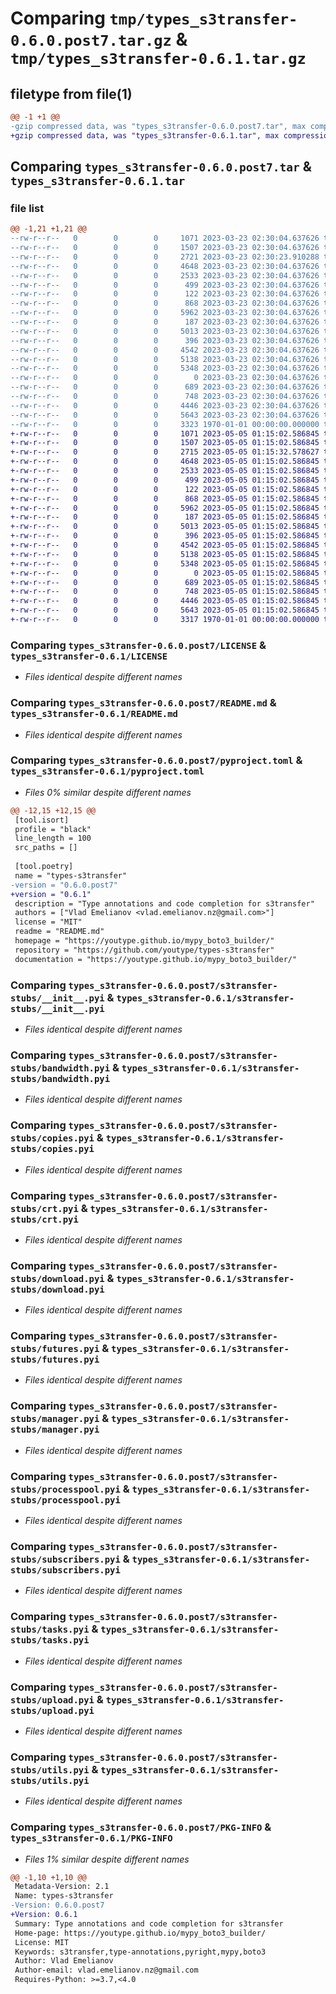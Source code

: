 # Comparing `tmp/types_s3transfer-0.6.0.post7.tar.gz` & `tmp/types_s3transfer-0.6.1.tar.gz`

## filetype from file(1)

```diff
@@ -1 +1 @@
-gzip compressed data, was "types_s3transfer-0.6.0.post7.tar", max compression
+gzip compressed data, was "types_s3transfer-0.6.1.tar", max compression
```

## Comparing `types_s3transfer-0.6.0.post7.tar` & `types_s3transfer-0.6.1.tar`

### file list

```diff
@@ -1,21 +1,21 @@
--rw-r--r--   0        0        0     1071 2023-03-23 02:30:04.637626 types_s3transfer-0.6.0.post7/LICENSE
--rw-r--r--   0        0        0     1507 2023-03-23 02:30:04.637626 types_s3transfer-0.6.0.post7/README.md
--rw-r--r--   0        0        0     2721 2023-03-23 02:30:23.910288 types_s3transfer-0.6.0.post7/pyproject.toml
--rw-r--r--   0        0        0     4648 2023-03-23 02:30:04.637626 types_s3transfer-0.6.0.post7/s3transfer-stubs/__init__.pyi
--rw-r--r--   0        0        0     2533 2023-03-23 02:30:04.637626 types_s3transfer-0.6.0.post7/s3transfer-stubs/bandwidth.pyi
--rw-r--r--   0        0        0      499 2023-03-23 02:30:04.637626 types_s3transfer-0.6.0.post7/s3transfer-stubs/compat.pyi
--rw-r--r--   0        0        0      122 2023-03-23 02:30:04.637626 types_s3transfer-0.6.0.post7/s3transfer-stubs/constants.pyi
--rw-r--r--   0        0        0      868 2023-03-23 02:30:04.637626 types_s3transfer-0.6.0.post7/s3transfer-stubs/copies.pyi
--rw-r--r--   0        0        0     5962 2023-03-23 02:30:04.637626 types_s3transfer-0.6.0.post7/s3transfer-stubs/crt.pyi
--rw-r--r--   0        0        0      187 2023-03-23 02:30:04.637626 types_s3transfer-0.6.0.post7/s3transfer-stubs/delete.pyi
--rw-r--r--   0        0        0     5013 2023-03-23 02:30:04.637626 types_s3transfer-0.6.0.post7/s3transfer-stubs/download.pyi
--rw-r--r--   0        0        0      396 2023-03-23 02:30:04.637626 types_s3transfer-0.6.0.post7/s3transfer-stubs/exceptions.pyi
--rw-r--r--   0        0        0     4542 2023-03-23 02:30:04.637626 types_s3transfer-0.6.0.post7/s3transfer-stubs/futures.pyi
--rw-r--r--   0        0        0     5138 2023-03-23 02:30:04.637626 types_s3transfer-0.6.0.post7/s3transfer-stubs/manager.pyi
--rw-r--r--   0        0        0     5348 2023-03-23 02:30:04.637626 types_s3transfer-0.6.0.post7/s3transfer-stubs/processpool.pyi
--rw-r--r--   0        0        0        0 2023-03-23 02:30:04.637626 types_s3transfer-0.6.0.post7/s3transfer-stubs/py.typed
--rw-r--r--   0        0        0      689 2023-03-23 02:30:04.637626 types_s3transfer-0.6.0.post7/s3transfer-stubs/subscribers.pyi
--rw-r--r--   0        0        0      748 2023-03-23 02:30:04.637626 types_s3transfer-0.6.0.post7/s3transfer-stubs/tasks.pyi
--rw-r--r--   0        0        0     4446 2023-03-23 02:30:04.637626 types_s3transfer-0.6.0.post7/s3transfer-stubs/upload.pyi
--rw-r--r--   0        0        0     5643 2023-03-23 02:30:04.637626 types_s3transfer-0.6.0.post7/s3transfer-stubs/utils.pyi
--rw-r--r--   0        0        0     3323 1970-01-01 00:00:00.000000 types_s3transfer-0.6.0.post7/PKG-INFO
+-rw-r--r--   0        0        0     1071 2023-05-05 01:15:02.586845 types_s3transfer-0.6.1/LICENSE
+-rw-r--r--   0        0        0     1507 2023-05-05 01:15:02.586845 types_s3transfer-0.6.1/README.md
+-rw-r--r--   0        0        0     2715 2023-05-05 01:15:32.578627 types_s3transfer-0.6.1/pyproject.toml
+-rw-r--r--   0        0        0     4648 2023-05-05 01:15:02.586845 types_s3transfer-0.6.1/s3transfer-stubs/__init__.pyi
+-rw-r--r--   0        0        0     2533 2023-05-05 01:15:02.586845 types_s3transfer-0.6.1/s3transfer-stubs/bandwidth.pyi
+-rw-r--r--   0        0        0      499 2023-05-05 01:15:02.586845 types_s3transfer-0.6.1/s3transfer-stubs/compat.pyi
+-rw-r--r--   0        0        0      122 2023-05-05 01:15:02.586845 types_s3transfer-0.6.1/s3transfer-stubs/constants.pyi
+-rw-r--r--   0        0        0      868 2023-05-05 01:15:02.586845 types_s3transfer-0.6.1/s3transfer-stubs/copies.pyi
+-rw-r--r--   0        0        0     5962 2023-05-05 01:15:02.586845 types_s3transfer-0.6.1/s3transfer-stubs/crt.pyi
+-rw-r--r--   0        0        0      187 2023-05-05 01:15:02.586845 types_s3transfer-0.6.1/s3transfer-stubs/delete.pyi
+-rw-r--r--   0        0        0     5013 2023-05-05 01:15:02.586845 types_s3transfer-0.6.1/s3transfer-stubs/download.pyi
+-rw-r--r--   0        0        0      396 2023-05-05 01:15:02.586845 types_s3transfer-0.6.1/s3transfer-stubs/exceptions.pyi
+-rw-r--r--   0        0        0     4542 2023-05-05 01:15:02.586845 types_s3transfer-0.6.1/s3transfer-stubs/futures.pyi
+-rw-r--r--   0        0        0     5138 2023-05-05 01:15:02.586845 types_s3transfer-0.6.1/s3transfer-stubs/manager.pyi
+-rw-r--r--   0        0        0     5348 2023-05-05 01:15:02.586845 types_s3transfer-0.6.1/s3transfer-stubs/processpool.pyi
+-rw-r--r--   0        0        0        0 2023-05-05 01:15:02.586845 types_s3transfer-0.6.1/s3transfer-stubs/py.typed
+-rw-r--r--   0        0        0      689 2023-05-05 01:15:02.586845 types_s3transfer-0.6.1/s3transfer-stubs/subscribers.pyi
+-rw-r--r--   0        0        0      748 2023-05-05 01:15:02.586845 types_s3transfer-0.6.1/s3transfer-stubs/tasks.pyi
+-rw-r--r--   0        0        0     4446 2023-05-05 01:15:02.586845 types_s3transfer-0.6.1/s3transfer-stubs/upload.pyi
+-rw-r--r--   0        0        0     5643 2023-05-05 01:15:02.586845 types_s3transfer-0.6.1/s3transfer-stubs/utils.pyi
+-rw-r--r--   0        0        0     3317 1970-01-01 00:00:00.000000 types_s3transfer-0.6.1/PKG-INFO
```

### Comparing `types_s3transfer-0.6.0.post7/LICENSE` & `types_s3transfer-0.6.1/LICENSE`

 * *Files identical despite different names*

### Comparing `types_s3transfer-0.6.0.post7/README.md` & `types_s3transfer-0.6.1/README.md`

 * *Files identical despite different names*

### Comparing `types_s3transfer-0.6.0.post7/pyproject.toml` & `types_s3transfer-0.6.1/pyproject.toml`

 * *Files 0% similar despite different names*

```diff
@@ -12,15 +12,15 @@
 [tool.isort]
 profile = "black"
 line_length = 100
 src_paths = []
 
 [tool.poetry]
 name = "types-s3transfer"
-version = "0.6.0.post7"
+version = "0.6.1"
 description = "Type annotations and code completion for s3transfer"
 authors = ["Vlad Emelianov <vlad.emelianov.nz@gmail.com>"]
 license = "MIT"
 readme = "README.md"
 homepage = "https://youtype.github.io/mypy_boto3_builder/"
 repository = "https://github.com/youtype/types-s3transfer"
 documentation = "https://youtype.github.io/mypy_boto3_builder/"
```

### Comparing `types_s3transfer-0.6.0.post7/s3transfer-stubs/__init__.pyi` & `types_s3transfer-0.6.1/s3transfer-stubs/__init__.pyi`

 * *Files identical despite different names*

### Comparing `types_s3transfer-0.6.0.post7/s3transfer-stubs/bandwidth.pyi` & `types_s3transfer-0.6.1/s3transfer-stubs/bandwidth.pyi`

 * *Files identical despite different names*

### Comparing `types_s3transfer-0.6.0.post7/s3transfer-stubs/copies.pyi` & `types_s3transfer-0.6.1/s3transfer-stubs/copies.pyi`

 * *Files identical despite different names*

### Comparing `types_s3transfer-0.6.0.post7/s3transfer-stubs/crt.pyi` & `types_s3transfer-0.6.1/s3transfer-stubs/crt.pyi`

 * *Files identical despite different names*

### Comparing `types_s3transfer-0.6.0.post7/s3transfer-stubs/download.pyi` & `types_s3transfer-0.6.1/s3transfer-stubs/download.pyi`

 * *Files identical despite different names*

### Comparing `types_s3transfer-0.6.0.post7/s3transfer-stubs/futures.pyi` & `types_s3transfer-0.6.1/s3transfer-stubs/futures.pyi`

 * *Files identical despite different names*

### Comparing `types_s3transfer-0.6.0.post7/s3transfer-stubs/manager.pyi` & `types_s3transfer-0.6.1/s3transfer-stubs/manager.pyi`

 * *Files identical despite different names*

### Comparing `types_s3transfer-0.6.0.post7/s3transfer-stubs/processpool.pyi` & `types_s3transfer-0.6.1/s3transfer-stubs/processpool.pyi`

 * *Files identical despite different names*

### Comparing `types_s3transfer-0.6.0.post7/s3transfer-stubs/subscribers.pyi` & `types_s3transfer-0.6.1/s3transfer-stubs/subscribers.pyi`

 * *Files identical despite different names*

### Comparing `types_s3transfer-0.6.0.post7/s3transfer-stubs/tasks.pyi` & `types_s3transfer-0.6.1/s3transfer-stubs/tasks.pyi`

 * *Files identical despite different names*

### Comparing `types_s3transfer-0.6.0.post7/s3transfer-stubs/upload.pyi` & `types_s3transfer-0.6.1/s3transfer-stubs/upload.pyi`

 * *Files identical despite different names*

### Comparing `types_s3transfer-0.6.0.post7/s3transfer-stubs/utils.pyi` & `types_s3transfer-0.6.1/s3transfer-stubs/utils.pyi`

 * *Files identical despite different names*

### Comparing `types_s3transfer-0.6.0.post7/PKG-INFO` & `types_s3transfer-0.6.1/PKG-INFO`

 * *Files 1% similar despite different names*

```diff
@@ -1,10 +1,10 @@
 Metadata-Version: 2.1
 Name: types-s3transfer
-Version: 0.6.0.post7
+Version: 0.6.1
 Summary: Type annotations and code completion for s3transfer
 Home-page: https://youtype.github.io/mypy_boto3_builder/
 License: MIT
 Keywords: s3transfer,type-annotations,pyright,mypy,boto3
 Author: Vlad Emelianov
 Author-email: vlad.emelianov.nz@gmail.com
 Requires-Python: >=3.7,<4.0
```

